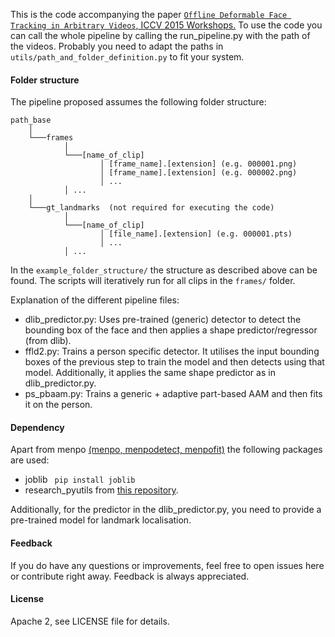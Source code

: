 
This is the code accompanying the paper [`Offline Deformable Face Tracking in Arbitrary Videos`, ICCV 2015 Workshops.](http://ibug.doc.ic.ac.uk/media/uploads/documents/paper_offline.pdf)
To use the code you can call the whole pipeline by calling the run_pipeline.py with the path of the videos.
Probably you need to adapt the paths in `utils/path_and_folder_definition.py` to fit your system.

#### **Folder structure**
The pipeline proposed assumes the following folder structure:

```
path_base
    │
    └───frames
            │
            └───[name_of_clip]
                    │ [frame_name].[extension] (e.g. 000001.png)
                    │ [frame_name].[extension] (e.g. 000002.png)
                    │ ...
            │ ...
    │
    └───gt_landmarks  (not required for executing the code)
            │
            └───[name_of_clip]
                    │ [file_name].[extension] (e.g. 000001.pts)
                    │ ...
            │ ...
```

In the `example_folder_structure/` the structure as described above can be found. 
The scripts will iteratively run for all clips in the `frames/` folder. 


Explanation of the different pipeline files:

* dlib_predictor.py: Uses pre-trained (generic) detector to detect the bounding box of the face and then applies a shape predictor/regressor (from dlib).
* ffld2.py: Trains a person specific detector. It utilises the input bounding boxes of the previous step to train the model and then detects using that model. Additionally, it applies the same shape predictor as in dlib_predictor.py.
* ps_pbaam.py: Trains a generic + adaptive part-based AAM and then fits it on the person.

#### **Dependency**
Apart from menpo [(menpo, menpodetect, menpofit)](https://github.com/menpo/menpo) the following packages are used:
* joblib ``` pip install joblib```
* research_pyutils from [this repository](https://github.com/grigorisg9gr/pyutils).

Additionally, for the predictor in the dlib_predictor.py, you need to provide a pre-trained model for landmark localisation. 

#### **Feedback**
If you do have any questions or improvements, feel free to open issues here or contribute right away. Feedback is always appreciated.

#### **License**
Apache 2, see LICENSE file for details.
